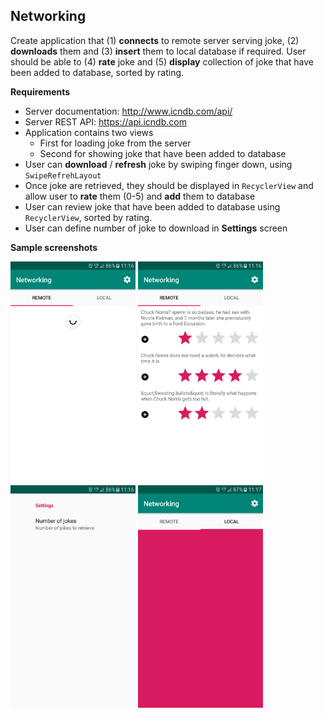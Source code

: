 ## Networking ##

Create application that (1) **connects** to remote server serving joke, (2) **downloads** them and (3) **insert** them to local database if required. User should be able to (4) **rate** joke and (5) **display** collection of joke that have been added to database, sorted by rating.

**Requirements**

* Server documentation: http://www.icndb.com/api/
* Server REST API: https://api.icndb.com
* Application contains two views
    * First for loading joke from the server
    * Second for showing joke that have been added to database
* User can **download** / **refresh** joke by swiping finger down, using `SwipeRefrehLayout`
* Once joke are retrieved, they should be displayed in `RecyclerView` and allow user to **rate** them (0-5) and **add** them to database
* User can review joke that have been added to database using `RecyclerView`, sorted by rating.
* User can define number of joke to download in **Settings** screen

**Sample screenshots**

<img src="img/networking2.png" width="200" />
<img src="img/networking3.png" width="200" />
<img src="img/networking4.png" width="200" />
<img src="img/networking5.png" width="200" />

